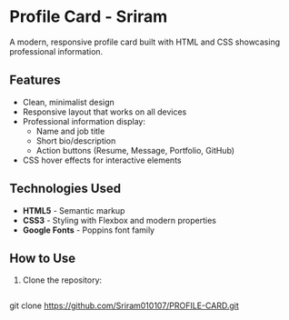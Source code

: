 # Profile Card - Sriram

A modern, responsive profile card built with HTML and CSS showcasing professional information.

## Features

- Clean, minimalist design
- Responsive layout that works on all devices
- Professional information display:
  - Name and job title
  - Short bio/description
  - Action buttons (Resume, Message, Portfolio, GitHub)
- CSS hover effects for interactive elements

## Technologies Used

- **HTML5** - Semantic markup
- **CSS3** - Styling with Flexbox and modern properties
- **Google Fonts** - Poppins font family

## How to Use

1. Clone the repository:
   ```bash
git clone https://github.com/Sriram010107/PROFILE-CARD.git
